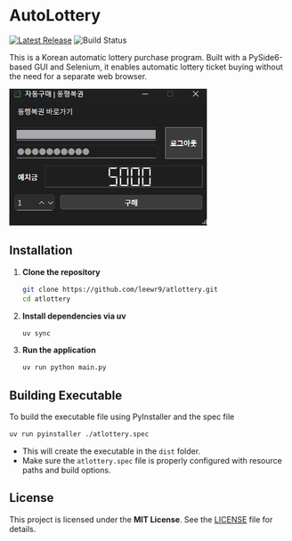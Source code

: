 # AutoLottery
[![Latest Release](https://img.shields.io/github/v/release/leewr9/atlottery)](https://github.com/leewr9/atlottery/releases)
![Build Status](https://github.com/leewr9/atlottery/actions/workflows/build.yml/badge.svg)

This is a Korean automatic lottery purchase program. Built with a PySide6-based GUI and Selenium, it enables automatic lottery ticket buying without the need for a separate web browser.

![](resources/main.png)

## Installation
1. **Clone the repository**
    ```bash
    git clone https://github.com/leewr9/atlottery.git
    cd atlottery
    ```

2. **Install dependencies via uv**
    ```bash
    uv sync
    ```

3. **Run the application**
    ```bash
    uv run python main.py
    ```

## Building Executable
To build the executable file using PyInstaller and the spec file

```bash
uv run pyinstaller ./atlottery.spec
```
- This will create the executable in the `dist` folder.
- Make sure the `atlottery.spec` file is properly configured with resource paths and build options.

## License  
This project is licensed under the **MIT License**. See the [LICENSE](LICENSE) file for details.  
